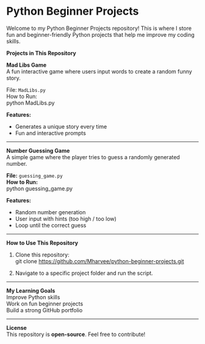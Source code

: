 # Python Beginner Projects  

Welcome to my Python Beginner Projects repository! This is where I store fun and beginner-friendly Python projects that help me improve my coding skills.  

 **Projects in This Repository** 

**Mad Libs Game**  
A fun interactive game where users input words to create a random funny story.  

File: `MadLibs.py`  
   How to Run:  
   python MadLibs.py  

 **Features:**  
-  Generates a unique story every time  
-  Fun and interactive prompts  

---

**Number Guessing Game**  
A simple game where the player tries to guess a randomly generated number.  

**File:** `guessing_game.py`  
**How to Run:**  
   python guessing_game.py  

**Features:**  
- Random number generation  
- User input with hints (too high / too low)  
- Loop until the correct guess  

---

 **How to Use This Repository**
1. Clone this repository:  
   git clone https://github.com/Mharvee/python-beginner-projects.git  

2. Navigate to a specific project folder and run the script.  

---

 **My Learning Goals**  
 Improve Python skills  
 Work on fun beginner projects  
 Build a strong GitHub portfolio  

---

 **License**  
This repository is **open-source**. Feel free to contribute!     
